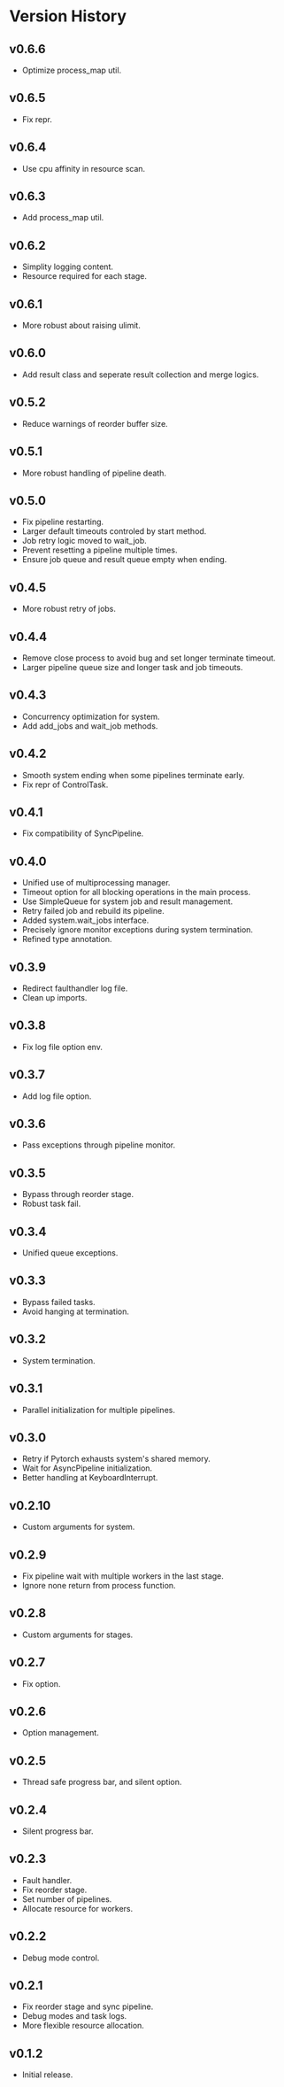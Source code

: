# Version History

## v0.6.6

- Optimize process_map util.

## v0.6.5

- Fix repr.

## v0.6.4

- Use cpu affinity in resource scan.

## v0.6.3

- Add process_map util.

## v0.6.2

- Simplity logging content.
- Resource required for each stage.

## v0.6.1

- More robust about raising ulimit.

## v0.6.0

- Add result class and seperate result collection and merge logics.

## v0.5.2

- Reduce warnings of reorder buffer size.

## v0.5.1

- More robust handling of pipeline death.

## v0.5.0

- Fix pipeline restarting.
- Larger default timeouts controled by start method.
- Job retry logic moved to wait_job.
- Prevent resetting a pipeline multiple times.
- Ensure job queue and result queue empty when ending.

## v0.4.5

- More robust retry of jobs.

## v0.4.4

- Remove close process to avoid bug and set longer terminate timeout.
- Larger pipeline queue size and longer task and job timeouts.

## v0.4.3

- Concurrency optimization for system.
- Add add_jobs and wait_job methods.

## v0.4.2

- Smooth system ending when some pipelines terminate early.
- Fix repr of ControlTask.

## v0.4.1

- Fix compatibility of SyncPipeline.

## v0.4.0

- Unified use of multiprocessing manager.
- Timeout option for all blocking operations in the main process.
- Use SimpleQueue for system job and result management.
- Retry failed job and rebuild its pipeline.
- Added system.wait_jobs interface.
- Precisely ignore monitor exceptions during system termination.
- Refined type annotation.

## v0.3.9

- Redirect faulthandler log file.
- Clean up imports.

## v0.3.8

- Fix log file option env.

## v0.3.7

- Add log file option.

## v0.3.6

- Pass exceptions through pipeline monitor.

## v0.3.5

- Bypass through reorder stage.
- Robust task fail.

## v0.3.4

- Unified queue exceptions.

## v0.3.3

- Bypass failed tasks.
- Avoid hanging at termination.

## v0.3.2

- System termination.

## v0.3.1

- Parallel initialization for multiple pipelines.

## v0.3.0

- Retry if Pytorch exhausts system's shared memory.
- Wait for AsyncPipeline initialization.
- Better handling at KeyboardInterrupt.

## v0.2.10

- Custom arguments for system.

## v0.2.9

- Fix pipeline wait with multiple workers in the last stage.
- Ignore none return from process function.

## v0.2.8

- Custom arguments for stages.

## v0.2.7

- Fix option.

## v0.2.6

- Option management.

## v0.2.5

- Thread safe progress bar, and silent option.

## v0.2.4

- Silent progress bar.

## v0.2.3

- Fault handler.
- Fix reorder stage.
- Set number of pipelines.
- Allocate resource for workers.

## v0.2.2

- Debug mode control.

## v0.2.1

- Fix reorder stage and sync pipeline.
- Debug modes and task logs.
- More flexible resource allocation.

## v0.1.2

- Initial release.
